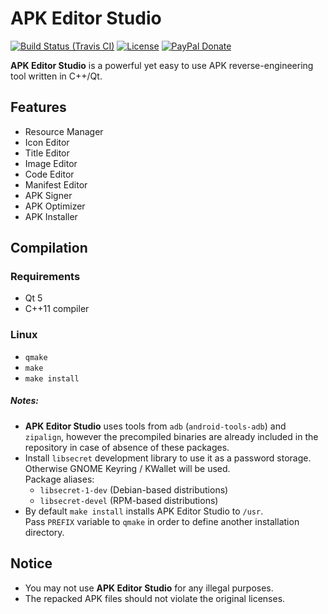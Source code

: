 # APK Editor Studio

[![Build Status (Travis CI)](https://travis-ci.org/kefir500/apk-editor-studio.svg?branch=master)](https://travis-ci.org/kefir500/apk-editor-studio/builds)
[![License](https://img.shields.io/badge/license-GPLv3-blue.svg?maxAge=2592000)](https://raw.githubusercontent.com/kefir500/apk-editor-studio/master/LICENSE)
[![PayPal Donate](https://img.shields.io/badge/donate-PayPal-orange.svg?logo=paypal)](https://www.paypal.me/kefir500)

**APK Editor Studio** is a powerful yet easy to use APK reverse-engineering tool written in C++/Qt.

## Features

- Resource Manager
- Icon Editor
- Title Editor
- Image Editor
- Code Editor
- Manifest Editor
- APK Signer
- APK Optimizer
- APK Installer

## Compilation

### Requirements

- Qt 5
- C++11 compiler

### Linux

- `qmake`
- `make`
- `make install`

##### Notes:

- **APK Editor Studio** uses tools from `adb` (`android-tools-adb`) and `zipalign`, however the precompiled binaries are already included in the repository in case of absence of these packages.
- Install `libsecret` development library to use it as a password storage.  
  Otherwise GNOME Keyring / KWallet will be used.  
  Package aliases:
  - `libsecret-1-dev` (Debian-based distributions)
  - `libsecret-devel` (RPM-based distributions)
- By default `make install` installs APK Editor Studio to `/usr`.  
  Pass `PREFIX` variable to `qmake` in order to define   another installation directory.

## Notice

- You may not use **APK Editor Studio** for any illegal purposes.
- The repacked APK files should not violate the original licenses.
